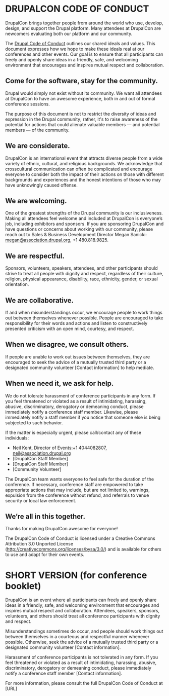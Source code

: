 # DRUPALCON CODE OF CONDUCT #

DrupalCon brings together people from around the world who use, develop, design, and support the Drupal platform. Many attendees at DrupalCon are newcomers evaluating both our platform and our community.

The [Drupal Code of Conduct](http://drupal.org/dcoc) outlines our shared ideals and values. This document expresses how we hope to make these ideals real at our conferences and other events. Our goal is to ensure that all participants can freely and openly share ideas in a friendly, safe, and welcoming environment that encourages and inspires mutual respect and collaboration.

## Come for the software, stay for the community. ##

Drupal would simply not exist without its community. We want all attendees at DrupalCon to have an awesome experience, both in and out of formal conference sessions.

The purpose of this document is not to restrict the diversity of ideas and expression in the Drupal community; rather, it's to raise awareness of the potential for actions that could alienate valuable members — and potential members — of the community.

## We are considerate. ##

DrupalCon is an international event that attracts diverse people from a wide variety of ethnic, cultural, and religious backgrounds. We acknowledge that crosscultural communication can often be complicated and encourage everyone to consider both the impact of their actions on those with different backgrounds and experiences and the honest intentions of those who may have unknowingly caused offense.

## We are welcoming. ##

One of the greatest strengths of the Drupal community is our inclusiveness. Making all attendees feel welcome and included at DrupalCon is everyone’s job, including exhibitors and sponsors. If you are sponsoring DrupalCon and have questions or concerns about working with our community, please reach out to Sales & Business Development Director Megan Sanicki: megan@association.drupal.org, +1 480.818.9825.

## We are respectful. ##

Sponsors, volunteers, speakers, attendees, and other participants should strive to treat all people with dignity and respect, regardless of their culture, religion, physical appearance, disability, race, ethnicity, gender, or sexual orientation.

## We are collaborative. ##

If and when misunderstandings occur, we encourage people to work things out between themselves whenever possible. People are encouraged to take responsibility for their words and actions and listen to constructively presented criticism with an open mind, courtesy, and respect.

## When we disagree, we consult others. ##

If people are unable to work out issues between themselves, they are encouraged to seek the advice of a mutually trusted third party or a designated community volunteer [Contact information] to help mediate.

## When we need it, we ask for help. ##

We do not tolerate harassment of conference participants in any form. If you feel threatened or violated as a result of intimidating, harassing, abusive, discriminatory, derogatory or demeaning conduct, please immediately notify a conference staff member. Likewise, please immediately notify a staff member if you notice that someone else is being subjected to such behavior.

If the matter is especially urgent, please call/contact any of these individuals:
* Neil Kent, Director of Events:+1 4044082807, neil@association.drupal.org
* [DrupalCon Staff Member]
* [DrupalCon Staff Member]
* [Community Volunteer]

The DrupalCon team wants everyone to feel safe for the duration of the conference. If necessary, conference staff are empowered to take appropriate actions that may include, but are not limited to, warnings, expulsion from the conference without refund, and referrals to venue security or local law enforcement.

## We’re all in this together. ##

Thanks for making DrupalCon awesome for everyone!

The DrupalCon Code of Conduct is licensed under a Creative Commons Attribution 3.0 Unported License (http://creativecommons.org/licenses/bysa/3.0/) and is available for others to use and adapt for their own events.

# SHORT VERSION (for conference booklet) #

DrupalCon is an event where all participants can freely and openly share ideas in a friendly, safe, and welcoming environment that encourages and inspires mutual respect and collaboration. Attendees, speakers, sponsors, volunteers, and others should treat all conference participants with dignity and respect.

Misunderstandings sometimes do occur, and people should work things out between themselves in a courteous and respectful manner whenever possible. Otherwise, seek the advice of a mutually trusted third party or a designated community volunteer [Contact information].

Harassment of conference participants is not tolerated in any form. If you feel threatened or violated as a result of intimidating, harassing, abusive, discriminatory, derogatory or demeaning conduct, please immediately notify a conference staff member [Contact information].

For more information, please consult the full DrupalCon Code of Conduct at [URL]